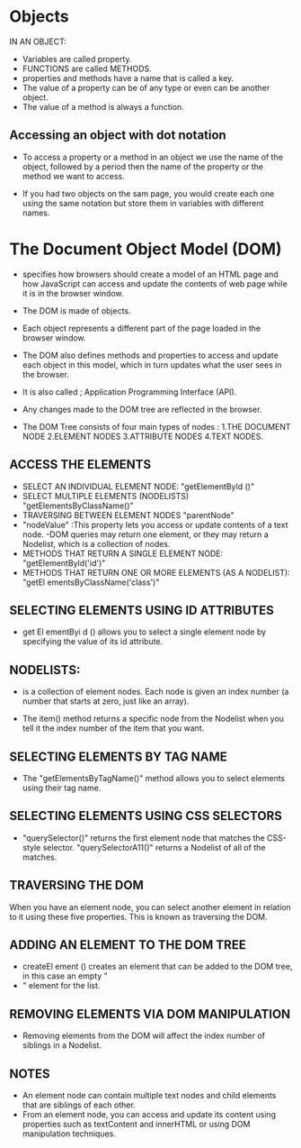 # Objects
IN AN OBJECT: 
- Variables are called property.
- FUNCTIONS are called METHODS.
- properties and methods have a name that is called a key. 
- The value of a property can be of any type or even can be another object. 
- The value of a method is always a function. 

## Accessing an object with dot notation
- To access a property or a method in an object we use the name of the object, followed by a period then the name of the property or the method we want to access.

- If you had two objects on the sam page, you would create each one using the same notation but store them in variables with different names.

# The Document Object Model (DOM)
- specifies how browsers should create a model of an HTML page and how JavaScript can access and update the contents of web page while it is in the browser window.

- The DOM is made of objects. 
- Each object represents a different part of the page loaded in the browser window. 
- The DOM also defines methods and properties to access and update each object in this model, which in turn updates what the user sees in the browser.
- It is also called ; Application Programming Interface (API). 
- Any changes made to the DOM tree are reflected in the browser. 
- The DOM Tree consists of four main types of nodes : 1.THE DOCUMENT NODE 2.ELEMENT NODES 3.ATTRIBUTE NODES 4.TEXT NODES.

## ACCESS THE ELEMENTS 
- SELECT AN INDIVIDUAL ELEMENT NODE:
"getElementByld ()"
- SELECT MULTIPLE ELEMENTS (NODELISTS)
"getElementsByClassName()" 
- TRAVERSING BETWEEN ELEMENT NODES 
"parentNode"
- "nodeValue" :This property lets you access or update contents of a text node.
-DOM queries may return one element, or they may return a Nodelist, which is a collection of nodes.  
- METHODS THAT RETURN A SINGLE ELEMENT NODE:
"getElementByld('id')"
- METHODS THAT RETURN ONE OR MORE ELEMENTS (AS A NODELIST):
"getEl ementsByClassName('class')"

## SELECTING ELEMENTS USING ID ATTRIBUTES
 - get El ementByi d () allows you to select a single element node by specifying the value of its id attribute.

## NODELISTS:
- is a collection of element nodes. Each node is given an index number (a number that starts at zero, just like an array).

- The item() method returns a specific node from the Nodelist when you tell it the index number of the item that you want.

## SELECTING ELEMENTS BY TAG NAME
- The "getElementsByTagName()" method allows you to select elements using their tag name.  

## SELECTING ELEMENTS USING CSS SELECTORS
- "querySelector()" returns the first element node that matches the CSS-style selector.
"querySelectorA11()" returns a Nodelist of all of the matches. 

## TRAVERSING THE DOM
When you have an element node, you can select another element in relation to it using these five properties. This is known as traversing the DOM.

## ADDING AN ELEMENT TO THE DOM TREE 
- createEl ement () creates an element that can be added to the DOM tree, in this case an empty "<li>" element for the list.

## REMOVING ELEMENTS VIA DOM MANIPULATION  
- Removing elements from the DOM will affect the index number of siblings in a Nodelist.

## NOTES
- An element node can contain multiple text nodes and child elements that are siblings of each other. 
- From an element node, you can access and update its content using properties such as textContent and innerHTML or using DOM manipulation techniques. 

